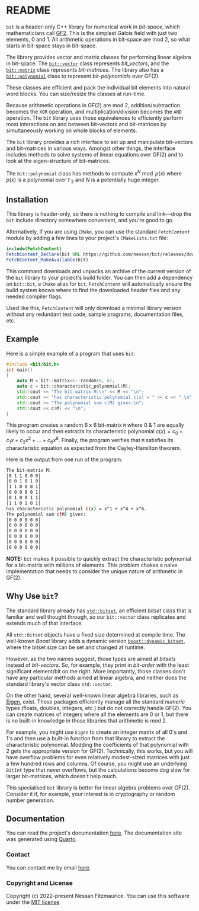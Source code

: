# README

`bit` is a header-only C++ library for numerical work in _bit-space_, which mathematicians call [GF2][]. This is the simplest Galois field with just two elements, 0 and 1. All arithmetic operations in bit-space are mod 2, so what starts in bit-space stays in bit-space.

The library provides vector and matrix classes for performing linear algebra in bit-space. The [`bit::vector`][] class represents _bit_vectors_, and the [`bit::matrix`][] class represents _bit-matrices_. The library also has a [`bit::polynomial`][] class to represent _bit-polynomials_ over GF(2).

These classes are efficient and pack the individual bit elements into natural word blocks. You can size/resize the classes at run-time.

Because arithmetic operations in GF(2) are mod 2, addition/subtraction becomes the `XOR` operation, and multiplication/division becomes the `AND` operation. The `bit` library uses those equivalences to efficiently perform most interactions on and between bit-vectors and bit-matrices by simultaneously working on whole blocks of elements.

The `bit` library provides a rich interface to set up and manipulate bit-vectors and bit-matrices in various ways. Amongst other things, the interface includes methods to solve systems of linear equations over GF(2) and to look at the eigen-structure of bit-matrices.

The `bit::polynomial` class has methods to compute $x^N\bmod{p(x)}$ where $p(x)$ is a polynomial over $\mathbb{F}_2$ and $N$ is a potentially huge integer.

## Installation

This library is header-only, so there is nothing to compile and link—drop the `bit` include directory somewhere convenient, and you're good to go.

Alternatively, if you are using `CMake`, you can use the standard `FetchContent` module by adding a few lines to your project's `CMakeLists.txt` file:

```cmake
include(FetchContent)
FetchContent_Declare(bit URL https://github.com/nessan/bit/releases/download/current/bit.zip)
FetchContent_MakeAvailable(bit)
```

This command downloads and unpacks an archive of the current version of the `bit` library to your project's build folder. You can then add a dependency on `bit::bit`, a `CMake` alias for `bit`. `FetchContent` will automatically ensure the build system knows where to find the downloaded header files and any needed compiler flags.

Used like this, `FetchContent` will only download a minimal library version without any redundant test code, sample programs, documentation files, etc.

## Example

Here is a simple example of a program that uses `bit`:

```cpp
#include <bit/bit.h>
int main()
{
    auto M = bit::matrix<>::random(6, 6);
    auto c = bit::characteristic_polynomial(M);
    std::cout << "The bit-matrix M:\n" << M << "\n";
    std::cout << "has characteristic polynomial c(x) = " << c << ".\n";
    std::cout << "The polynomial sum c(M) gives:\n";
    std::cout << c(M) << "\n";
}
```

This program creates a random 6 x 6 bit-matrix `M` where 0 & 1 are equally likely to occur and then extracts its characteristic polynomial $c(x) = c_0 + c_1 x + c_2 x^2 + ... + c_6 x^6$. Finally, the program verifies that `M` satisfies its characteristic equation as expected from the Cayley-Hamilton theorem.

Here is the output from one run of the program:

```sh
The bit-matrix M:
│0 1 1 0 0 0│
│0 0 1 0 1 0│
│1 1 0 0 0 1│
│0 0 0 0 0 1│
│0 1 0 0 1 1│
│1 1 0 1 0 1│
has characteristic polynomial c(x) = x^1 + x^4 + x^6.
The polynomial sum c(M) gives:
│0 0 0 0 0 0│
│0 0 0 0 0 0│
│0 0 0 0 0 0│
│0 0 0 0 0 0│
│0 0 0 0 0 0│
│0 0 0 0 0 0│
```

**NOTE:** `bit` makes it possible to quickly extract the characteristic polynomial for a bit-matrix with millions of elements. This problem chokes a naive implementation that needs to consider the unique nature of arithmetic in GF(2).

## Why Use `bit`?

The standard library already has [`std::bitset`][], an efficient _bitset_ class that is familiar and well thought through, so our `bit::vector` class replicates and extends much of that interface.

All `std::bitset` objects have a fixed size determined at compile time. The well-known _Boost_ library adds a dynamic version [`boost::dynamic_bitset`][], where the bitset size can be set and changed at runtime.

However, as the two names suggest, those types are aimed at _bitsets_ instead of _bit-vectors_. So, for example, they print in _bit-order_ with the least significant element/bit on the right. More importantly, those classes don't have any particular methods aimed at linear algebra, and neither does the standard library's vector class `std::vector`.

On the other hand, several well-known linear algebra libraries, such as [Eigen][], exist. Those packages efficiently manage all the standard _numeric_ types (floats, doubles, integers, etc.) but do not correctly handle GF(2). You can create matrices of integers where all the elements are 0 or 1, but there is no built-in knowledge in those libraries that arithmetic is mod 2.

For example, you might use `Eigen` to create an integer matrix of all 0's and 1's and then use a built-in function from that library to extract the characteristic polynomial. Modding the coefficients of that polynomial with 2 gets the appropriate version for GF(2). Technically, this works, but you will have overflow problems for even relatively modest-sized matrices with just a few hundred rows and columns. Of course, you might use an underlying `BitInt` type that never overflows, but the calculations become dog slow for larger bit-matrices, which doesn't help much.

This specialised `bit` library is better for linear algebra problems over GF(2). Consider it if, for example, your interest is in cryptography or random number generation.

## Documentation

You can read the project's documentation [here](https://nessan.github.io/bit/).
The documentation site was generated using [Quarto](https://quarto.org).

### Contact

You can contact me by email [here](mailto:nzznfitz+gh@icloud.com).

### Copyright and License

Copyright (c) 2022-present Nessan Fitzmaurice.
You can use this software under the [MIT license](https://opensource.org/license/mit).

<!-- Reference Links -->

[GF2]: https://en.wikipedia.org/wiki/Finite_field
[Eigen]: https://eigen.tuxfamily.org/overview.php?title=Main_Page
[`bit::vector`]: https://nessan.github.io/bit/pages/vector/
[`bit::matrix`]: https://nessan.github.io/bit/pages/matrix/
[`bit::polynomial`]: https://nessan.github.io/bit/pages/polynomial/
[`std::bitset`]: https://en.cppreference.com/w/cpp/utility/bitset
[`boost::dynamic_bitset`]: https://www.boost.org/doc/libs/1_80_0/libs/dynamic_bitset/dynamic_bitset.html

